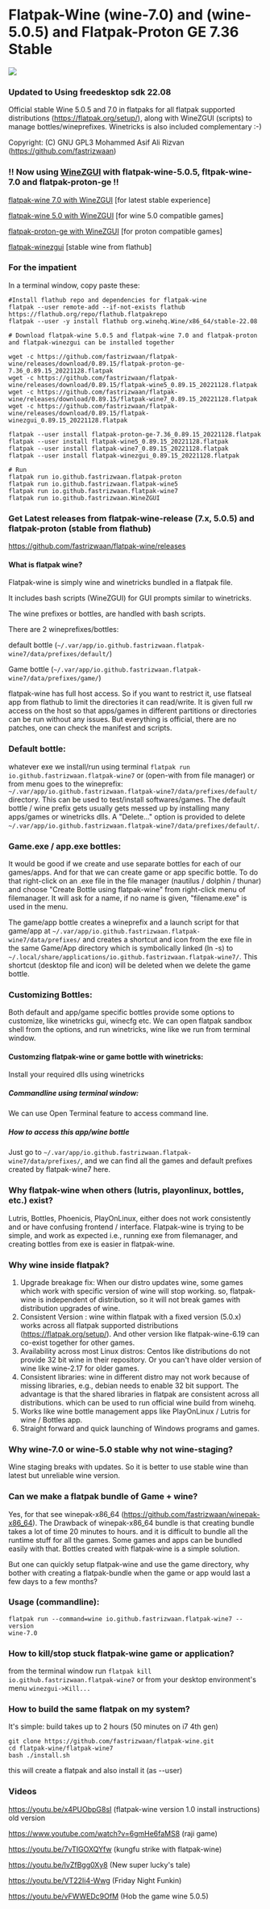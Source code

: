 # Flatpak-Wine (wine-7.0) and (wine-5.0.5) and Flatpak-Proton GE 7.36 Stable

![](https://github.com/fastrizwaan/WineZGUI/releases/download/0.88/winezgui-0.88.png)

### Updated to Using freedesktop sdk 22.08

Official stable Wine 5.0.5 and 7.0 in flatpaks for all flatpak supported distributions (https://flatpak.org/setup/), along with WineZGUI (scripts) to manage bottles/wineprefixes. Winetricks is also included complementary :-)

Copyright: (C) GNU GPL3 Mohammed Asif Ali Rizvan (https://github.com/fastrizwaan)

### !! Now using [WineZGUI](https://github.com/fastrizwaan/WineZGUI) with flatpak-wine-5.0.5, fltpak-wine-7.0 and flatpak-proton-ge !!


[flatpak-wine 7.0 with WineZGUI](https://github.com/fastrizwaan/flatpak-wine/releases/download/0.89.15/flatpak-wine7_0.89.15_20221128.flatpak) [for latest stable experience]

[flatpak-wine 5.0 with WineZGUI](https://github.com/fastrizwaan/flatpak-wine/releases/download/0.89.15/flatpak-wine5_0.89.15_20221128.flatpak) [for wine 5.0 compatible games]

[flatpak-proton-ge with WineZGUI](https://github.com/fastrizwaan/flatpak-wine/releases/download/0.89.15/flatpak-proton-ge-7.36_0.89.15_20221128.flatpak) [for proton compatible games]

[flatpak-winezgui](https://github.com/fastrizwaan/flatpak-wine/releases/download/0.89.15/flatpak-winezgui_0.89.15_20221128.flatpak) [stable wine from flathub]

### For the impatient

In a terminal window, copy paste these:

```
#Install flathub repo and dependencies for flatpak-wine
flatpak --user remote-add --if-not-exists flathub https://flathub.org/repo/flathub.flatpakrepo
flatpak --user -y install flathub org.winehq.Wine/x86_64/stable-22.08

# Download flatpak-wine 5.0.5 and flatpak-wine 7.0 and flatpak-proton and flatpak-winezgui can be installed together

wget -c https://github.com/fastrizwaan/flatpak-wine/releases/download/0.89.15/flatpak-proton-ge-7.36_0.89.15_20221128.flatpak
wget -c https://github.com/fastrizwaan/flatpak-wine/releases/download/0.89.15/flatpak-wine5_0.89.15_20221128.flatpak
wget -c https://github.com/fastrizwaan/flatpak-wine/releases/download/0.89.15/flatpak-wine7_0.89.15_20221128.flatpak
wget -c https://github.com/fastrizwaan/flatpak-wine/releases/download/0.89.15/flatpak-winezgui_0.89.15_20221128.flatpak

flatpak --user install flatpak-proton-ge-7.36_0.89.15_20221128.flatpak
flatpak --user install flatpak-wine5_0.89.15_20221128.flatpak
flatpak --user install flatpak-wine7_0.89.15_20221128.flatpak
flatpak --user install flatpak-winezgui_0.89.15_20221128.flatpak

# Run
flatpak run io.github.fastrizwaan.flatpak-proton
flatpak run io.github.fastrizwaan.flatpak-wine5
flatpak run io.github.fastrizwaan.flatpak-wine7
flatpak run io.github.fastrizwaan.WineZGUI
```

### Get Latest releases from flatpak-wine-release (7.x, 5.0.5) and flatpak-proton (stable from flathub)

https://github.com/fastrizwaan/flatpak-wine/releases


#### What is flatpak wine?

Flatpak-wine is simply wine and winetricks bundled in a flatpak file. 

It includes bash scripts (WineZGUI) for GUI prompts similar to winetricks.

The wine prefixes or bottles, are handled with bash scripts.

There are 2 wineprefixes/bottles:

   default bottle (`~/.var/app/io.github.fastrizwaan.flatpak-wine7/data/prefixes/default/`)

   Game bottle    (`~/.var/app/io.github.fastrizwaan.flatpak-wine7/data/prefixes/game/`)

flatpak-wine has full host access. So if you want to restrict it, use flatseal app from flathub to limit the directories it can read/write. It is given full rw access on the host so that  apps/games in different partitions or directories can be run without any issues. But everything is official, there are no patches, one can check the manifest and scripts. 

### Default bottle:

whatever exe we install/run using terminal `flatpak run io.github.fastrizwaan.flatpak-wine7` or (open-with from file manager)  or from menu goes to the wineprefix: `~/.var/app/io.github.fastrizwaan.flatpak-wine7/data/prefixes/default/` directory. This can be used to test/install softwares/games. The default bottle / wine prefix gets usually gets messed up by installing many apps/games or winetricks dlls. A "Delete..." option is provided to delete `~/.var/app/io.github.fastrizwaan.flatpak-wine7/data/prefixes/default/`. 

### Game.exe / app.exe bottles:

It would be good if we create and use separate bottles for each of our games/apps. And for that we can create game or app specific bottle. To do that right-click on an .exe file in the file manager (nautilus / dolphin / thunar) and choose "Create Bottle using flatpak-wine" from right-click menu of filemanager. It will ask for a name, if no name is given, "filename.exe" is used in the menu. 

The game/app bottle creates a wineprefix and a launch script for that game/app at `~/.var/app/io.github.fastrizwaan.flatpak-wine7/data/prefixes/` and creates a shortcut and icon from the exe file in the same Game/App directory which is symbolically linked (ln -s) to `~/.local/share/applications/io.github.fastrizwaan.flatpak-wine7/`. This shortcut (desktop file and icon) will be deleted when we delete the game bottle.

### Customizing Bottles:

Both default and app/game specific bottles provide some options to customize, like winetricks gui, winecfg etc. We can open flatpak sandbox shell from the options, and run winetricks, wine like we run from terminal window.

#### Customzing flatpak-wine or game bottle with winetricks:

Install your required dlls using winetricks 

##### Commandline using terminal window:

We  can use Open Terminal feature to access command line.

##### How to access this app/wine bottle

Just go to `~/.var/app/io.github.fastrizwaan.flatpak-wine7/data/prefixes/`, and we can find all the games and default prefixes created by flatpak-wine7 here.

### Why flatpak-wine when others (lutris, playonlinux, bottles, etc.) exist?

Lutris, Bottles, Phoenicis, PlayOnLinux, either does not work consistently and or have confusing frontend / interface. 
Flatpak-wine is trying to be simple, and work as expected i.e., running exe from filemanager, and creating bottles from exe is easier in flatpak-wine.

### Why wine inside flatpak?

1. Upgrade breakage fix: When our distro updates wine, some games which work with specific version of wine will stop working. so, flatpak-wine is independent of distribution, so it will not break games with distribution upgrades of wine.
2. Consistent Version  : wine within flatpak with a fixed version (5.0.x) works across all flatpak supported distributions (https://flatpak.org/setup/). And other version like flatpak-wine-6.19 can co-exist together for other games.
3. Availability across most Linux distros: Centos like distributions do not provide 32 bit wine in their repository. Or you can't have older version of wine like wine-2.17 for older games.
4. Consistent libraries: wine in different distro may not work because of missing libraries, e.g., debian needs to enable 32 bit support. The advantage is that the shared libraries in flatpak are consistent across all distributions.  which can be used to run official wine build from winehq.
5. Works like wine bottle management apps like PlayOnLinux / Lutris for wine / Bottles app.
6. Straight forward and quick launching of Windows programs and games.

### Why wine-7.0 or wine-5.0 stable why not wine-staging?

Wine staging breaks with updates. So it is better to use stable wine than latest but unreliable wine version. 

### Can we make a flatpak bundle of Game + wine?

Yes, for that see winepak-x86_64 (https://github.com/fastrizwaan/winepak-x86_64). 
The Drawback of winepak-x86_64 bundle is that creating bundle takes a lot of time 20 minutes to hours. and it is difficult to bundle all the runtime stuff for all the games. Some games and apps can be bundled easily with that. Bottles created with flatpak-wine is a simple solution.

But one can quickly setup flatpak-wine and use the game directory, why bother with creating a flatpak-bundle when the game or app would last a few days to a few months?

### Usage (commandline):

```
flatpak run --command=wine io.github.fastrizwaan.flatpak-wine7 --version
wine-7.0
```

### How to kill/stop stuck flatpak-wine game or application?

from the terminal window run `flatpak kill io.github.fastrizwaan.flatpak-wine7` or from your desktop environment's menu `winezgui->Kill...`

### How to build the same flatpak on my system?

It's simple: build takes up to 2 hours (50 minutes on i7 4th gen)

```
git clone https://github.com/fastrizwaan/flatpak-wine.git
cd flatpak-wine/flatpak-wine7
bash ./install.sh
```

this will create a flatpak and also install it (as --user)

 
### Videos

https://youtu.be/x4PUObpG8sI                (flatpak-wine version 1.0 install instructions) old version

https://www.youtube.com/watch?v=6gmHe6faMS8 (raji game)

https://youtu.be/7vTIGOXQYfw                (kungfu strike with flatpak-wine)

https://youtu.be/IvZfBgg0Xy8                (New super lucky's tale)

https://youtu.be/VT22Ii4-Wwg                (Friday Night Funkin)

https://youtu.be/vFWWEDc9OfM                (Hob the game wine 5.0.5)
